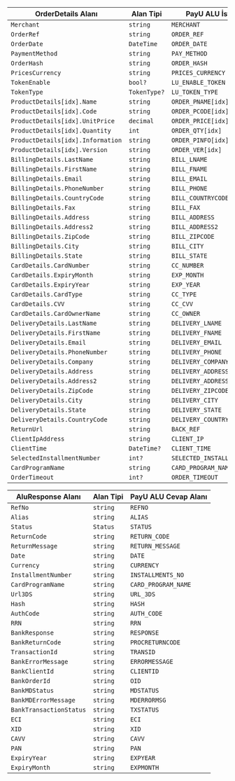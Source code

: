 | OrderDetails Alanı | Alan Tipi | PayU ALU İstek Alanı |
| ----             | ---       | ---                 |
| `Merchant` | `string` | `MERCHANT` |
| `OrderRef` | `string` | `ORDER_REF` |
| `OrderDate` | `DateTime` | `ORDER_DATE` |
| `PaymentMethod` | `string` | `PAY_METHOD` |
| `OrderHash` | `string` | `ORDER_HASH` |
| `PricesCurrency` | `string` | `PRICES_CURRENCY` |
| `TokenEnable` | `bool?` | `LU_ENABLE_TOKEN` |
| `TokenType` | `TokenType?` | `LU_TOKEN_TYPE` |
| `ProductDetails[idx].Name` | `string` | `ORDER_PNAME[idx]` |
| `ProductDetails[idx].Code` | `string` | `ORDER_PCODE[idx]` |
| `ProductDetails[idx].UnitPrice` | `decimal` | `ORDER_PRICE[idx]` |
| `ProductDetails[idx].Quantity` | `int` | `ORDER_QTY[idx]` |
| `ProductDetails[idx].Information` | `string` | `ORDER_PINFO[idx]` |
| `ProductDetails[idx].Version` | `string` | `ORDER_VER[idx]` |
| `BillingDetails.LastName` | `string` | `BILL_LNAME` |
| `BillingDetails.FirstName` | `string` | `BILL_FNAME` |
| `BillingDetails.Email` | `string` | `BILL_EMAIL` |
| `BillingDetails.PhoneNumber` | `string` | `BILL_PHONE` |
| `BillingDetails.CountryCode` | `string` | `BILL_COUNTRYCODE` |
| `BillingDetails.Fax` | `string` | `BILL_FAX` |
| `BillingDetails.Address` | `string` | `BILL_ADDRESS` |
| `BillingDetails.Address2` | `string` | `BILL_ADDRESS2` |
| `BillingDetails.ZipCode` | `string` | `BILL_ZIPCODE` |
| `BillingDetails.City` | `string` | `BILL_CITY` |
| `BillingDetails.State` | `string` | `BILL_STATE` |
| `CardDetails.CardNumber` | `string` | `CC_NUMBER` |
| `CardDetails.ExpiryMonth` | `string` | `EXP_MONTH` |
| `CardDetails.ExpiryYear` | `string` | `EXP_YEAR` |
| `CardDetails.CardType` | `string` | `CC_TYPE` |
| `CardDetails.CVV` | `string` | `CC_CVV` |
| `CardDetails.CardOwnerName` | `string` | `CC_OWNER` |
| `DeliveryDetails.LastName` | `string` | `DELIVERY_LNAME` |
| `DeliveryDetails.FirstName` | `string` | `DELIVERY_FNAME` |
| `DeliveryDetails.Email` | `string` | `DELIVERY_EMAIL` |
| `DeliveryDetails.PhoneNumber` | `string` | `DELIVERY_PHONE` |
| `DeliveryDetails.Company` | `string` | `DELIVERY_COMPANY` |
| `DeliveryDetails.Address` | `string` | `DELIVERY_ADDRESS` |
| `DeliveryDetails.Address2` | `string` | `DELIVERY_ADDRESS2` |
| `DeliveryDetails.ZipCode` | `string` | `DELIVERY_ZIPCODE` |
| `DeliveryDetails.City` | `string` | `DELIVERY_CITY` |
| `DeliveryDetails.State` | `string` | `DELIVERY_STATE` |
| `DeliveryDetails.CountryCode` | `string` | `DELIVERY_COUNTRYCODE` |
| `ReturnUrl` | `string` | `BACK_REF` |
| `ClientIpAddress` | `string` | `CLIENT_IP` |
| `ClientTime` | `DateTime?` | `CLIENT_TIME` |
| `SelectedInstallmentNumber` | `int?` | `SELECTED_INSTALLMENTS_NUMBER` |
| `CardProgramName` | `string` | `CARD_PROGRAM_NAME` |
| `OrderTimeout` | `int?` | `ORDER_TIMEOUT` |

| AluResponse Alanı | Alan Tipi | PayU ALU Cevap Alanı |
| ----             | ---       | ---                 |
| `RefNo` | `string` | `REFNO` |
| `Alias` | `string` | `ALIAS` |
| `Status` | `Status` | `STATUS` |
| `ReturnCode` | `string` | `RETURN_CODE` |
| `ReturnMessage` | `string` | `RETURN_MESSAGE` |
| `Date` | `string` | `DATE` |
| `Currency` | `string` | `CURRENCY` |
| `InstallmentNumber` | `string` | `INSTALLMENTS_NO` |
| `CardProgramName` | `string` | `CARD_PROGRAM_NAME` |
| `Url3DS` | `string` | `URL_3DS` |
| `Hash` | `string` | `HASH` |
| `AuthCode` | `string` | `AUTH_CODE` |
| `RRN` | `string` | `RRN` |
| `BankResponse` | `string` | `RESPONSE` |
| `BankReturnCode` | `string` | `PROCRETURNCODE` |
| `TransactionId` | `string` | `TRANSID` |
| `BankErrorMessage` | `string` | `ERRORMESSAGE` |
| `BankClientId` | `string` | `CLIENTID` |
| `BankOrderId` | `string` | `OID` |
| `BankMDStatus` | `string` | `MDSTATUS` |
| `BankMDErrorMessage` | `string` | `MDERRORMSG` |
| `BankTransactionStatus` | `string` | `TXSTATUS` |
| `ECI` | `string` | `ECI` |
| `XID` | `string` | `XID` |
| `CAVV` | `string` | `CAVV` |
| `PAN` | `string` | `PAN` |
| `ExpiryYear` | `string` | `EXPYEAR` |
| `ExpiryMonth` | `string` | `EXPMONTH` |
